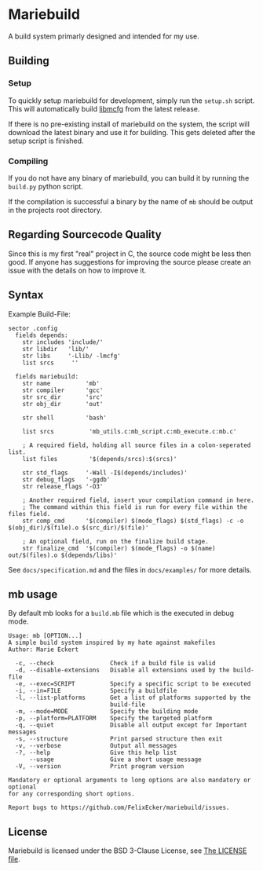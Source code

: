 # Mariebuild
A build system primarly designed and intended for my use.

## Building
### Setup
To quickly setup mariebuild for development, simply run the `setup.sh` script. This will
automatically build [libmcfg](https://github.com/FelixEcker/mcfg) from the latest release.

If there is no pre-existing install of mariebuild on the system, the script will download the
latest binary and use it for building. This gets deleted after the setup script is finished.

### Compiling
If you do not have any binary of mariebuild, you can build it by running the
`build.py` python script.

If the compilation is successful a binary by the name of `mb` should be output
in the projects root directory.

## Regarding Sourcecode Quality
Since this is my first "real" project in C, the source code might be less then
good. If anyone has suggestions for improving the source please create an issue
with the details on how to improve it.

## Syntax
Example Build-File:
```
sector .config
  fields depends:
    str includes 'include/'
    str libdir   'lib/'
    str libs     '-Llib/ -lmcfg'
    list srcs     ''
  
  fields mariebuild:
    str name          'mb'
    str compiler      'gcc'
    str src_dir       'src'
    str obj_dir       'out'
 
    str shell         'bash'

    list srcs          'mb_utils.c:mb_script.c:mb_execute.c:mb.c'

    ; A required field, holding all source files in a colon-seperated list.
    list files         '$(depends/srcs):$(srcs)'

    str std_flags     '-Wall -I$(depends/includes)'
    str debug_flags   '-ggdb'
    str release_flags '-O3'
 
    ; Another required field, insert your compilation command in here.
    ; The command within this field is run for every file within the files field.
    str comp_cmd      '$(compiler) $(mode_flags) $(std_flags) -c -o $(obj_dir)/$(file).o $(src_dir)/$(file)'

    ; An optional field, run on the finalize build stage.
    str finalize_cmd  '$(compiler) $(mode_flags) -o $(name) out/$(files).o $(depends/libs)'
```

See `docs/specification.md` and the files in `docs/examples/` for more details.

## mb usage
By default mb looks for a `build.mb` file which is the executed in debug mode.
```
Usage: mb [OPTION...] 
A simple build system inspired by my hate against makefiles
Author: Marie Eckert

  -c, --check                Check if a build file is valid
  -d, --disable-extensions   Disable all extensions used by the build-file
  -e, --exec=SCRIPT          Specify a specific script to be executed
  -i, --in=FILE              Specify a buildfile
  -l, --list-platforms       Get a list of platforms supported by the
                             build-file
  -m, --mode=MODE            Specify the building mode
  -p, --platform=PLATFORM    Specify the targeted platform
  -q, --quiet                Disable all output except for Important messages
  -s, --structure            Print parsed structure then exit
  -v, --verbose              Output all messages
  -?, --help                 Give this help list
      --usage                Give a short usage message
  -V, --version              Print program version

Mandatory or optional arguments to long options are also mandatory or optional
for any corresponding short options.

Report bugs to https://github.com/FelixEcker/mariebuild/issues.

```

## License
Mariebuild is licensed under the BSD 3-Clause License, see [The LICENSE file](https://github.com/FelixEcker/mariebuild/blob/master/LICENSE).
